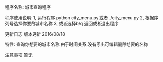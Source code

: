 程序名称:
城市查询程序

程序使用说明:
1, 运行程序 python city_menu.py 或者 ./city_menu.py
2, 根据序列号选择你要的城市名称
3, 或者选择b/q 返回或者退出程序


更新日志
版本更新 2016/08/18

特性:
查询你想要的城市名称
由于时间关系,没有写出可编辑删除想要的名称

注意事项
暂无

